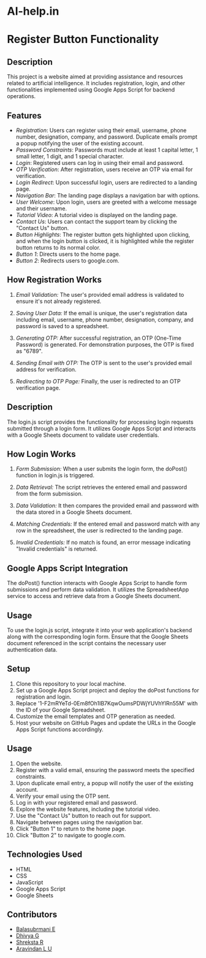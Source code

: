 # AI-help.in
# Register Button Functionality
## Description
This project is a website aimed at providing assistance and resources related to artificial intelligence. It includes registration, login, and other functionalities implemented using Google Apps Script for backend operations.

## Features
- *Registration*: Users can register using their email, username, phone number, designation, company, and password. Duplicate emails prompt a popup notifying the user of the existing account.
- *Password Constraints*: Passwords must include at least 1 capital letter, 1 small letter, 1 digit, and 1 special character.
- *Login*: Registered users can log in using their email and password.
- *OTP Verification*: After registration, users receive an OTP via email for verification.
- *Login Redirect*: Upon successful login, users are redirected to a landing page.
- *Navigation Bar*: The landing page displays a navigation bar with options.
- *User Welcome*: Upon login, users are greeted with a welcome message and their username.
- *Tutorial Video*: A tutorial video is displayed on the landing page.
- *Contact Us*: Users can contact the support team by clicking the "Contact Us" button.
- *Button Highlights*: The register button gets highlighted upon clicking, and when the login button is clicked, it is highlighted while the register button returns to its normal color.
- *Button 1*: Directs users to the home page.
- *Button 2*: Redirects users to google.com.

## How Registration Works

1. *Email Validation:* The user's provided email address is validated to ensure it's not already registered.

2. *Saving User Data:* If the email is unique, the user's registration data including email, username, phone number, designation, company, and password is saved to a spreadsheet.

3. *Generating OTP:* After successful registration, an OTP (One-Time Password) is generated. For demonstration purposes, the OTP is fixed as "6789".

4. *Sending Email with OTP:* The OTP is sent to the user's provided email address for verification.

5. *Redirecting to OTP Page:* Finally, the user is redirected to an OTP verification page.


## Description

The login.js script provides the functionality for processing login requests submitted through a login form. It utilizes Google Apps Script and interacts with a Google Sheets document to validate user credentials.

## How Login Works

1. *Form Submission:* When a user submits the login form, the doPost() function in login.js is triggered.

2. *Data Retrieval:* The script retrieves the entered email and password from the form submission.

3. *Data Validation:* It then compares the provided email and password with the data stored in a Google Sheets document.

4. *Matching Credentials:* If the entered email and password match with any row in the spreadsheet, the user is redirected to the landing page.

5. *Invalid Credentials:* If no match is found, an error message indicating "Invalid credentials" is returned.

## Google Apps Script Integration

The doPost() function interacts with Google Apps Script to handle form submissions and perform data validation. It utilizes the SpreadsheetApp service to access and retrieve data from a Google Sheets document.

## Usage

To use the login.js script, integrate it into your web application's backend along with the corresponding login form. Ensure that the Google Sheets document referenced in the script contains the necessary user authentication data.


## Setup
1. Clone this repository to your local machine.
2. Set up a Google Apps Script project and deploy the doPost functions for registration and login.
3. Replace '1-F2mRYeTd-0Em8fOh1IB7KqwOumsPDWjYUVhYlRn55M' with the ID of your Google Spreadsheet.
4. Customize the email templates and OTP generation as needed.
5. Host your website on GitHub Pages and update the URLs in the Google Apps Script functions accordingly.

## Usage
1. Open the website.
2. Register with a valid email, ensuring the password meets the specified constraints.
3. Upon duplicate email entry, a popup will notify the user of the existing account.
4. Verify your email using the OTP sent.
5. Log in with your registered email and password.
6. Explore the website features, including the tutorial video.
7. Use the "Contact Us" button to reach out for support.
8. Navigate between pages using the navigation bar.
9. Click "Button 1" to return to the home page.
10. Click "Button 2" to navigate to google.com.

## Technologies Used
- HTML
- CSS
- JavaScript
- Google Apps Script
- Google Sheets

## Contributors
- [Balasubrmani E](https://github.com/DynamicDebugger)
- [Dhivya G](https://github.com/Rallycode)
- [Shreksta R](#)
- [Aravindan L U](#)
